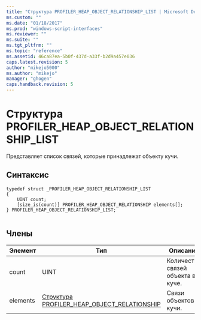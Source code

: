 ```yaml
---
title: "Структура PROFILER_HEAP_OBJECT_RELATIONSHIP_LIST | Microsoft Docs"
ms.custom: ""
ms.date: "01/18/2017"
ms.prod: "windows-script-interfaces"
ms.reviewer: ""
ms.suite: ""
ms.tgt_pltfrm: ""
ms.topic: "reference"
ms.assetid: 46ca87ea-5b0f-437d-a33f-b2d9a457e036
caps.latest.revision: 5
author: "mikejo5000"
ms.author: "mikejo"
manager: "ghogen"
caps.handback.revision: 5
---
```

# Структура PROFILER_HEAP_OBJECT_RELATIONSHIP_LIST
Представляет список связей, которые принадлежат объекту кучи.  
  
## Синтаксис  
  
```  
typedef struct _PROFILER_HEAP_OBJECT_RELATIONSHIP_LIST  
{  
    UINT count;  
    [size_is(count)] PROFILER_HEAP_OBJECT_RELATIONSHIP elements[];  
} PROFILER_HEAP_OBJECT_RELATIONSHIP_LIST;  
  
```  
  
## Члены  
  
|Элемент|Тип|Описание|  
|-------------|---------|--------------|  
|count|UINT|Количество связей объекта в куче.|  
|elements|[Структура PROFILER\_HEAP\_OBJECT\_RELATIONSHIP](../../winscript/reference/profiler-heap-object-relationship-structure.md)|Связи объектов кучи.|